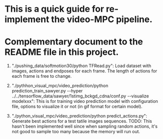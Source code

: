 # This is a quick guide for re-implement the video-MPC pipeline.
# Complementary document to the README file in this project.

1. "./pushing_data/softmotion30/python TFRead.py": Load dataset with images, actions and endposes for each frame. The length of actions for each frame is free to change.

2. "./pythhon_visual_mpc/video_prediction/python prediction_train_sawyer.py --hyper ../../tensorflow_data/sawyer/1stimg_bckgd_cdna/conf.py --visualize modelxxx": This is for training video prediction model with configuration file, options to visualize it or not (in gif format for certain model). 

3. "./python_visual_mpc/video_prediction/python predict_actions.py": Generate best actions for a test tatile images sequences. TODO: This hasn't been implemented well since when sampling random actions, it's not good to sample too many because the memory will run out.



